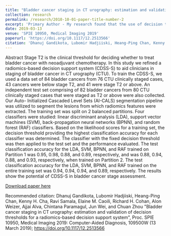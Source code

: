 ```yaml
---
title: "Bladder cancer staging in CT urography: estimation and validation of decision thresholds for a radiomics-based decision support system"
collection: research
permalink: /research/2010-10-01-paper-title-number-2
excerpt: 'Primary Author - My research found that the use of decision threholds with multiple ML classifiers [LDA, BPNN, RAF, SVM] in our diagnosis system accurately diagnosed bladder cancer stages'
date: 2019-03-13
venue: 'SPIE 10950, Medical Imaging 2019'
paperurl: 'https://doi.org/10.1117/12.2513566'
citation: 'Dhanuj Gandikota, Lubomir Hadjiiski, Heang-Ping Chan, Kenny H. Cha, Ravi Samala, Elaine M. Caoili, Richard H. Cohan, Alon Weizer, Ajjai Alva, Chintana Paramagul, Jun Wei, and Chuan Zhou "Bladder cancer staging in CT urography: estimation and validation of decision thresholds for a radiomics-based decision support system", Proc. SPIE 10950, Medical Imaging 2019: Computer-Aided Diagnosis, 109500W (13 March 2019); '
---
```

Abstract
Stage T2 is the clinical threshold for deciding whether to treat bladder cancer with neoadjuvant chemotherapy. In this study we refined a radiomics-based decision support system (CDSS-S) to aid clinicians in staging of bladder cancer in CT urography (CTU). To train the CDSS-S, we used a data set of 84 bladder cancers from 76 CTU clinically staged cases, 43 cancers were below stage T2, and 41 were stage T2 or above. An independent test set comprising of 82 bladder cancers from 80 CTU clinically staged cases that were staged as T2 or above were also collected. Our Auto- Initialized Cascaded Level Sets (AI-CALS) segmentation pipeline was utilized to segment the lesions from which radiomics features were extracted. The training set was split on 2 balanced partitions. Four classifiers were studied: linear discriminant analysis (LDA), support vector machines (SVM), back-propagation neural networks (BPNN), and random forest (RAF) classifiers. Based on the likelihood scores for a training set, the decision threshold providing the highest classification accuracy for each classifier was determined. The classifier with the fixed decision threshold was then applied to the test set and the performance evaluated. The test classification accuracy for the LDA, SVM, BPNN, and RAF trained on Partition 1 was 0.95, 0.98, 0.88, and 0.89, respectively, and was 0.88, 0.94, 0.88, and 0.93, respectively, when trained on Partition 2. The test classification accuracy for the LDA, SVM, BPNN, and RAF trained on the entire training set was 0.94, 0.94, 0.94, and 0.89, respectively. The results show the potential of CDSS-S in bladder cancer stage assessment.

[Download paper here](https://github.com/DhanujG/Bladder-Cancer-Classification-using-ML-and-Computer-Vision-Research)

Recommended citation: Dhanuj Gandikota, Lubomir Hadjiiski, Heang-Ping Chan, Kenny H. Cha, Ravi Samala, Elaine M. Caoili, Richard H. Cohan, Alon Weizer, Ajjai Alva, Chintana Paramagul, Jun Wei, and Chuan Zhou "Bladder cancer staging in CT urography: estimation and validation of decision thresholds for a radiomics-based decision support system", Proc. SPIE 10950, Medical Imaging 2019: Computer-Aided Diagnosis, 109500W (13 March 2019); https://doi.org/10.1117/12.2513566